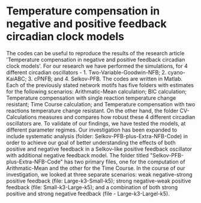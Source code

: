 # Temperature compensation in negative and positive feedback circadian clock models
The codes can be useful to reproduce the results of the research article 'Temperature compensation in negative and positive feedback circadian clock models'. For our research we have performed the simulations, for 4 different circadian oscillators - 1. Two-Variable-Goodwin-NFB; 2. cyano-KaiABC; 3. cPNFB; and 4. Selkov-PFB. 
The codes are written in Matlab. 
Each of the previously stated network motifs has five folders with estimates for the following scenarios: Arithmatic-Mean calculation; BIC calculation; Temperature compensation with single reaction temperature change resistant; Time Course calculation; and Temperature compensation with two reactions temperature change resistant. On the other hand, the folder CV-Calculations measures and compares how robust these 4 different circadian oscillators are.
To validate of our findings, we have tested the models, at different parameter regimes. Our investigation has been expanded to include systematic analysis (folder: Selkov-PFB-plus-Extra-NFB-Code) in order to achieve our goal of better understanding the effects of both positive and negative feedback in a Selkov-like positive feedback oscillator with additional negative feedback model. The folder titled "Selkov-PFB-plus-Extra-NFB-Code" has two primary files, one for the computation of Arithmatic-Mean and the other for the Time Course.  In the course of our investigation, we looked at three separate scenarios: weak negative-strong positive feedback (file: Large-k3-Small-k5); strong negative-weak positive feedback (file: Small-k3-Large-k5); and a combination of both strong positive and strong negative feedback (file - Large-k3-Largel-k5).
